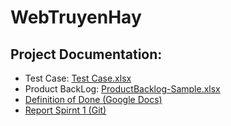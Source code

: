 # WebTruyenHay

## Project Documentation:
- Test Case: [Test Case.xlsx](https://github.com/user-attachments/files/17265534/Test.Case.xlsx)
- Product BackLog: [ProductBacklog-Sample.xlsx](https://github.com/user-attachments/files/17265542/ProductBacklog-Sample.xlsx)
- [Definition of Done (Google Docs)](https://docs.google.com/document/d/1R4QmqxKYRrvpFzaf907eBr15jdUDTvJdXHKZQZku36k/edit?usp=drive_link)
- [Report Spirnt 1 (Git)](https://github.com/phongdz76/WebTruyenHay/milestones)

